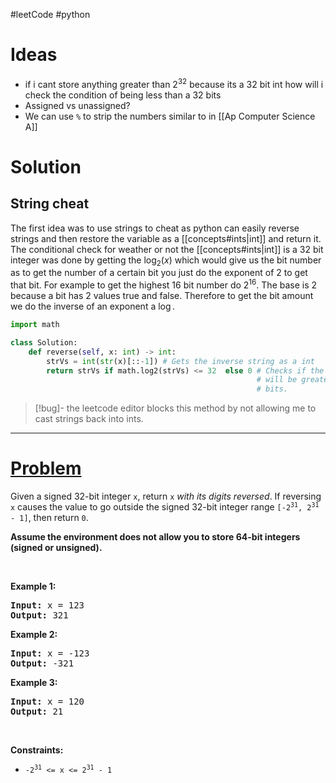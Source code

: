 #leetCode #python 

# Ideas 
- if i cant store anything greater than $2^{32}$ because its a 32 bit int how will i check the condition of being less than a 32 bits
- Assigned vs unassigned?
- We can use `%` to strip the numbers similar to in [[Ap Computer Science A]]


# Solution


## String cheat 
The first idea was to use strings to cheat as python can easily reverse strings and then restore the variable as a [[concepts#ints|int]] and return it. The conditional check for weather or not the [[concepts#ints|int]] is a 32 bit integer was done by getting the $\log_{2}(x)$  which would give us the bit number as to get the number of a certain bit you just do the exponent of $2$ to get that bit. For example to get the highest $16$ bit number do $2^{16}$. The base is $2$ because a bit has $2$ values true and false. Therefore to get the bit amount we do the inverse of an exponent a $\log$.

``` python
import math

class Solution:
    def reverse(self, x: int) -> int:
        strVs = int(str(x)[::-1]) # Gets the inverse string as a int 
        return strVs if math.log2(strVs) <= 32  else 0 # Checks if the value 
													   # will be greater than 32
													   # bits.
 ```


> [!bug]- 
> the leetcode editor blocks this method by not allowing me to cast strings back into ints. 


----



# [Problem](https://leetcode.com/problems/reverse-integer/) 
<div class="xFUwe" data-track-load="description_content"><p>Given a signed 32-bit integer <code>x</code>, return <code>x</code><em> with its digits reversed</em>. If reversing <code>x</code> causes the value to go outside the signed 32-bit integer range <code>[-2<sup>31</sup>, 2<sup>31</sup> - 1]</code>, then return <code>0</code>.</p>

<p><strong>Assume the environment does not allow you to store 64-bit integers (signed or unsigned).</strong></p>

<p>&nbsp;</p>
<p><strong class="example">Example 1:</strong></p>

<pre><strong>Input:</strong> x = 123
<strong>Output:</strong> 321
</pre>

<p><strong class="example">Example 2:</strong></p>

<pre><strong>Input:</strong> x = -123
<strong>Output:</strong> -321
</pre>

<p><strong class="example">Example 3:</strong></p>

<pre><strong>Input:</strong> x = 120
<strong>Output:</strong> 21
</pre>

<p>&nbsp;</p>
<p><strong>Constraints:</strong></p>

<ul>
	<li><code>-2<sup>31</sup> &lt;= x &lt;= 2<sup>31</sup> - 1</code></li>
</ul>
</div>